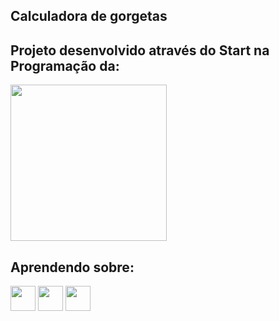 ## Calculadora de gorgetas

## Projeto desenvolvido através do Start na Programação da: 
<img src="https://uploads-ssl.webflow.com/645baaf6d280a237e2676a09/645e88a4e405063118deef7d_logo-darkBG.png" width="250px" />

## Aprendendo sobre:
<img src="https://cdn.jsdelivr.net/gh/devicons/devicon/icons/html5/html5-original.svg" width="40" height="40" /> <img src="https://cdn.jsdelivr.net/gh/devicons/devicon/icons/css3/css3-original.svg" width="40" height="40"/> <img src="https://cdn.jsdelivr.net/gh/devicons/devicon/icons/javascript/javascript-original.svg" width="40" height="40" />


 
